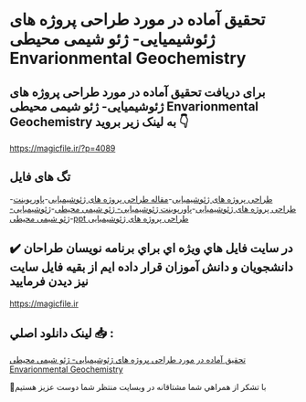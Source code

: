 # تحقیق آماده در مورد طراحی پروژه های ژئوشیمیایی- ژئو شیمی محیطی Envarionmental Geochemistry 

## برای دریافت تحقیق آماده در مورد طراحی پروژه های ژئوشیمیایی- ژئو شیمی محیطی Envarionmental Geochemistry  به لینک زیر بروید 👇

https://magicfile.ir/?p=4089

## تگ های فایل

-[طراحی پروژه های ژئوشیمیایی](https://magicfile.ir/product/%d8%aa%d8%ad%d9%82%db%8c%d9%82-%d8%b7%d8%b1%d8%a7%d8%ad%db%8c-%d9%be%d8%b1%d9%88%da%98%d9%87-%d9%87%d8%a7%db%8c-%da%98%d8%a6%d9%88%d8%b4%db%8c%d9%85%db%8c%d8%a7%db%8c%db%8c-%da%98%d8%a6%d9%88-%d8%b4%db%8c%d9%85%db%8c-%d9%85%d8%ad%db%8c%d8%b7%db%8c/)-[مقاله طراحی پروژه های ژئوشیمیایی](https://magicfile.ir/product/%d8%aa%d8%ad%d9%82%db%8c%d9%82-%d8%b7%d8%b1%d8%a7%d8%ad%db%8c-%d9%be%d8%b1%d9%88%da%98%d9%87-%d9%87%d8%a7%db%8c-%da%98%d8%a6%d9%88%d8%b4%db%8c%d9%85%db%8c%d8%a7%db%8c%db%8c-%da%98%d8%a6%d9%88-%d8%b4%db%8c%d9%85%db%8c-%d9%85%d8%ad%db%8c%d8%b7%db%8c/)-[پاورپوینت طراحی پروژه های ژئوشیمیایی](https://magicfile.ir/product/%d8%aa%d8%ad%d9%82%db%8c%d9%82-%d8%b7%d8%b1%d8%a7%d8%ad%db%8c-%d9%be%d8%b1%d9%88%da%98%d9%87-%d9%87%d8%a7%db%8c-%da%98%d8%a6%d9%88%d8%b4%db%8c%d9%85%db%8c%d8%a7%db%8c%db%8c-%da%98%d8%a6%d9%88-%d8%b4%db%8c%d9%85%db%8c-%d9%85%d8%ad%db%8c%d8%b7%db%8c/)-[پاورپوینت ژئوشیمیایی- ژئو شیمی محیطی](https://magicfile.ir/product/%d8%aa%d8%ad%d9%82%db%8c%d9%82-%d8%b7%d8%b1%d8%a7%d8%ad%db%8c-%d9%be%d8%b1%d9%88%da%98%d9%87-%d9%87%d8%a7%db%8c-%da%98%d8%a6%d9%88%d8%b4%db%8c%d9%85%db%8c%d8%a7%db%8c%db%8c-%da%98%d8%a6%d9%88-%d8%b4%db%8c%d9%85%db%8c-%d9%85%d8%ad%db%8c%d8%b7%db%8c/)-[ژئوشیمیایی- ژئو شیمی محیطی](https://magicfile.ir/product/%d8%aa%d8%ad%d9%82%db%8c%d9%82-%d8%b7%d8%b1%d8%a7%d8%ad%db%8c-%d9%be%d8%b1%d9%88%da%98%d9%87-%d9%87%d8%a7%db%8c-%da%98%d8%a6%d9%88%d8%b4%db%8c%d9%85%db%8c%d8%a7%db%8c%db%8c-%da%98%d8%a6%d9%88-%d8%b4%db%8c%d9%85%db%8c-%d9%85%d8%ad%db%8c%d8%b7%db%8c/)-[ppt طراحی پروژه های ژئوشیمیایی](https://magicfile.ir/product/%d8%aa%d8%ad%d9%82%db%8c%d9%82-%d8%b7%d8%b1%d8%a7%d8%ad%db%8c-%d9%be%d8%b1%d9%88%da%98%d9%87-%d9%87%d8%a7%db%8c-%da%98%d8%a6%d9%88%d8%b4%db%8c%d9%85%db%8c%d8%a7%db%8c%db%8c-%da%98%d8%a6%d9%88-%d8%b4%db%8c%d9%85%db%8c-%d9%85%d8%ad%db%8c%d8%b7%db%8c/)

## ✔️ در سايت فايل هاي ويژه اي براي برنامه نويسان طراحان دانشجويان و دانش آموزان قرار داده ايم از بقيه فايل سايت نيز ديدن فرماييد

https://magicfile.ir


## لينک دانلود اصلي 📥 :

[تحقیق آماده در مورد طراحی پروژه های ژئوشیمیایی- ژئو شیمی محیطی Envarionmental Geochemistry ](https://magicfile.ir/product/%d8%aa%d8%ad%d9%82%db%8c%d9%82-%d8%b7%d8%b1%d8%a7%d8%ad%db%8c-%d9%be%d8%b1%d9%88%da%98%d9%87-%d9%87%d8%a7%db%8c-%da%98%d8%a6%d9%88%d8%b4%db%8c%d9%85%db%8c%d8%a7%db%8c%db%8c-%da%98%d8%a6%d9%88-%d8%b4%db%8c%d9%85%db%8c-%d9%85%d8%ad%db%8c%d8%b7%db%8c/) 


🙏با تشکر از همراهي شما مشتاقانه در وبسایت منتظر شما دوست عزیز هستیم

